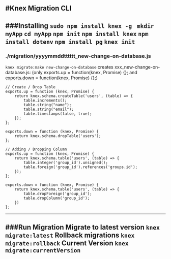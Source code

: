 #Knex Migration CLI
---
###Installing
`sudo npm install knex -g `
`mkdir myApp`
`cd myApp`
`npm init`
`npm install knex`
`npm install dotenv`
`npm install pg`
`knex init`
---
### ./migration/yyyymmddtttttt_new-change-on-database.js
`knex migrate:make new-change-on-database`
creates xxx_new-change-on-database.js:
(only exports.up = function(knex, Promise) {};
and exports.down = function(knex, Promise) {};)
```
// Create / Drop Table
exports.up = function (knex, Promise) {
    return knex.schema.createTable('users', (table) => {
        table.increments();
        table.string("name");
        table.string("email");
        table.timestamps(false, true);
    });
};

exports.down = function (knex, Promise) {
    return knex.schema.dropTable('users');
};

// Adding / Dropping Column
exports.up = function (knex, Promise) {
    return knex.schema.table('users', (table) => {
        table.integer('group_id').unsigned();
        table.foreign('group_id').references('groups.id');
    });
};

exports.down = function (knex, Promise) {
    return knex.schema.table('users', (table) => {
        table.dropForeign('group_id');
        table.dropColumn('group_id');
    })
};
```
---
###Run Migration
Migrate to latest version
`knex migrate:latest`
Rollback migrations
`knex migrate:rollback`
Current Version
`knex migrate:currentVersion`
---
